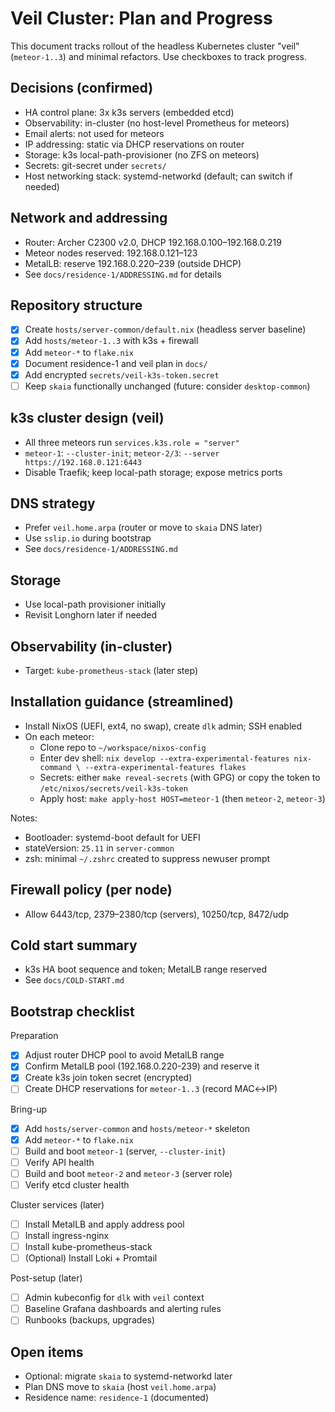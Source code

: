 # Veil Cluster: Plan and Progress

This document tracks rollout of the headless Kubernetes cluster "veil"
(`meteor-1..3`) and minimal refactors. Use checkboxes to track progress.

## Decisions (confirmed)

- HA control plane: 3x k3s servers (embedded etcd)
- Observability: in-cluster (no host-level Prometheus for meteors)
- Email alerts: not used for meteors
- IP addressing: static via DHCP reservations on router
- Storage: k3s local-path-provisioner (no ZFS on meteors)
- Secrets: git-secret under `secrets/`
- Host networking stack: systemd-networkd (default; can switch if needed)

## Network and addressing

- Router: Archer C2300 v2.0, DHCP 192.168.0.100–192.168.0.219
- Meteor nodes reserved: 192.168.0.121–123
- MetalLB: reserve 192.168.0.220–239 (outside DHCP)
- See `docs/residence-1/ADDRESSING.md` for details

## Repository structure

- [x] Create `hosts/server-common/default.nix` (headless server baseline)
- [x] Add `hosts/meteor-1..3` with k3s + firewall
- [x] Add `meteor-*` to `flake.nix`
- [x] Document residence-1 and veil plan in `docs/`
- [x] Add encrypted `secrets/veil-k3s-token.secret`
- [ ] Keep `skaia` functionally unchanged (future: consider `desktop-common`)

## k3s cluster design (veil)

- All three meteors run `services.k3s.role = "server"`
- `meteor-1`: `--cluster-init`; `meteor-2/3`: `--server https://192.168.0.121:6443`
- Disable Traefik; keep local-path storage; expose metrics ports

## DNS strategy

- Prefer `veil.home.arpa` (router or move to `skaia` DNS later)
- Use `sslip.io` during bootstrap
- See `docs/residence-1/ADDRESSING.md`

## Storage

- Use local-path provisioner initially
- Revisit Longhorn later if needed

## Observability (in-cluster)

- Target: `kube-prometheus-stack` (later step)

## Installation guidance (streamlined)

- Install NixOS (UEFI, ext4, no swap), create `dlk` admin; SSH enabled
- On each meteor:
  - Clone repo to `~/workspace/nixos-config`
  - Enter dev shell:
    `nix develop --extra-experimental-features nix-command \
    --extra-experimental-features flakes`
  - Secrets: either `make reveal-secrets` (with GPG) or copy the token to `/etc/nixos/secrets/veil-k3s-token`
  - Apply host: `make apply-host HOST=meteor-1` (then `meteor-2`, `meteor-3`)

Notes:

- Bootloader: systemd-boot default for UEFI
- stateVersion: `25.11` in `server-common`
- zsh: minimal `~/.zshrc` created to suppress newuser prompt

## Firewall policy (per node)

- Allow 6443/tcp, 2379–2380/tcp (servers), 10250/tcp, 8472/udp

## Cold start summary

- k3s HA boot sequence and token; MetalLB range reserved
- See `docs/COLD-START.md`

## Bootstrap checklist

Preparation

- [x] Adjust router DHCP pool to avoid MetalLB range
- [x] Confirm MetalLB pool (192.168.0.220-239) and reserve it
- [x] Create k3s join token secret (encrypted)
- [ ] Create DHCP reservations for `meteor-1..3` (record MAC↔IP)

Bring-up

- [x] Add `hosts/server-common` and `hosts/meteor-*` skeleton
- [x] Add `meteor-*` to `flake.nix`
- [ ] Build and boot `meteor-1` (server, `--cluster-init`)
- [ ] Verify API health
- [ ] Build and boot `meteor-2` and `meteor-3` (server role)
- [ ] Verify etcd cluster health

Cluster services (later)

- [ ] Install MetalLB and apply address pool
- [ ] Install ingress-nginx
- [ ] Install kube-prometheus-stack
- [ ] (Optional) Install Loki + Promtail

Post-setup (later)

- [ ] Admin kubeconfig for `dlk` with `veil` context
- [ ] Baseline Grafana dashboards and alerting rules
- [ ] Runbooks (backups, upgrades)

## Open items

- Optional: migrate `skaia` to systemd-networkd later
- Plan DNS move to `skaia` (host `veil.home.arpa`)
- Residence name: `residence-1` (documented)
